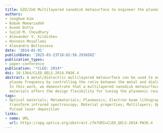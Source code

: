 ```yaml
---
title: GZO/ZnO Multilayered nanodisk metasurface to engineer the plasma frequency
authors:
- Jongbum Kim
- Babak Memarzadeh
- Aveek Dutta
- Sajid M. Choudhury
- Alexander V. Kildishev
- Hossein Mosallaei
- Alexandra Boltasseva
date: '2014-01-01'
publishDate: '2025-03-23T18:02:58.293658Z'
publication_types:
- paper-conference
publication: '*CLEO: 2014*'
doi: 10.1364/CLEO_QELS.2014.FW1K.4
abstract: A metal/dielectric multilayered metasurface can be used to engineer the
  plasma frequency by controlling the ratio between the metal and dielectric layers.
  In this work, we demonstrate that a multilayered nanodisk metasurface based on semiconductor
  materials offers the design flexibility for tuning the plasmonic resonance.
tags:
- Optical materials; Metamaterials; Plasmonics; Electron beam lithography; Fourier
  transform infrared spectroscopy; Material properties; Multilayers; Optical properties;
  Pulsed laser deposition
links:
- name: URL
  url: https://opg.optica.org/abstract.cfm?URI=CLEO_QELS-2014-FW1K.4
---
```

